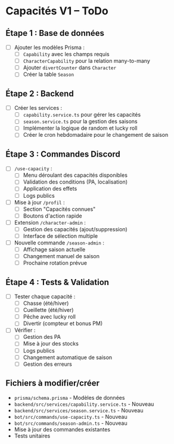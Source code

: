 # Capacités V1 – ToDo

## Étape 1 : Base de données
- [ ] Ajouter les modèles Prisma :
  - [ ] `Capability` avec les champs requis
  - [ ] `CharacterCapability` pour la relation many-to-many
  - [ ] Ajouter `divertCounter` dans `Character`
  - [ ] Créer la table `Season`

## Étape 2 : Backend
- [ ] Créer les services :
  - [ ] `capability.service.ts` pour gérer les capacités
  - [ ] `season.service.ts` pour la gestion des saisons
  - [ ] Implémenter la logique de random et lucky roll
  - [ ] Créer le cron hebdomadaire pour le changement de saison

## Étape 3 : Commandes Discord
- [ ] `/use-capacity` :
  - [ ] Menu déroulant des capacités disponibles
  - [ ] Validation des conditions (PA, localisation)
  - [ ] Application des effets
  - [ ] Logs publics

- [ ] Mise à jour `/profil` :
  - [ ] Section "Capacités connues"
  - [ ] Boutons d'action rapide

- [ ] Extension `/character-admin` :
  - [ ] Gestion des capacités (ajout/suppression)
  - [ ] Interface de sélection multiple

- [ ] Nouvelle commande `/season-admin` :
  - [ ] Affichage saison actuelle
  - [ ] Changement manuel de saison
  - [ ] Prochaine rotation prévue

## Étape 4 : Tests & Validation
- [ ] Tester chaque capacité :
  - [ ] Chasse (été/hiver)
  - [ ] Cueillette (été/hiver)
  - [ ] Pêche avec lucky roll
  - [ ] Divertir (compteur et bonus PM)

- [ ] Vérifier :
  - [ ] Gestion des PA
  - [ ] Mise à jour des stocks
  - [ ] Logs publics
  - [ ] Changement automatique de saison
  - [ ] Gestion des erreurs

## Fichiers à modifier/créer
- `prisma/schema.prisma` - Modèles de données
- `backend/src/services/capability.service.ts` - Nouveau
- `backend/src/services/season.service.ts` - Nouveau
- `bot/src/commands/use-capacity.ts` - Nouveau
- `bot/src/commands/season-admin.ts` - Nouveau
- Mise à jour des commandes existantes
- Tests unitaires
